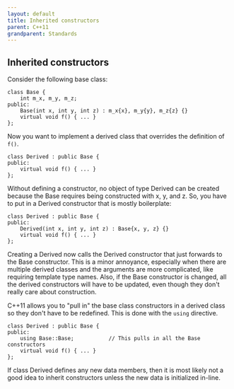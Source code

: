 ```yaml
---
layout: default
title: Inherited constructors
parent: C++11
grandparent: Standards
---
```

## Inherited constructors

Consider the following base class:

    class Base {
        int m_x, m_y, m_z;
    public:
        Base(int x, int y, int z) : m_x{x}, m_y{y}, m_z{z} {}
        virtual void f() { ... }
    };

Now you want to implement a derived class that overrides the definition of `f()`.

    class Derived : public Base {
    public:
        virtual void f() { ... }
    };

Without defining a constructor,
no object of type Derived can be created
because the Base requires being constructed with x, y, and z.
So, you have to put in a Derived constructor that is mostly boilerplate:

    class Derived : public Base {
    public:
        Derived(int x, int y, int z) : Base{x, y, z} {}
        virtual void f() { ... }
    };

Creating a Derived now calls the Derived constructor that just forwards to the Base constructor.
This is a minor annoyance,
especially when there are multiple derived classes and the arguments are more complicated,
like requiring template type names.
Also, if the Base constructor is changed, all the derived constructors will have to be updated,
even though they don't really care about construction.

C++11 allows you to "pull in" the base class constructors in a derived class
so they don't have to be redefined.
This is done with the `using` directive.

    class Derived : public Base {
    public:
        using Base::Base;			// This pulls in all the Base constructors
        virtual void f() { ... }
    };

If class Derived defines any new data members,
then it is most likely not a good idea to inherit constructors
unless the new data is initialized in-line.
